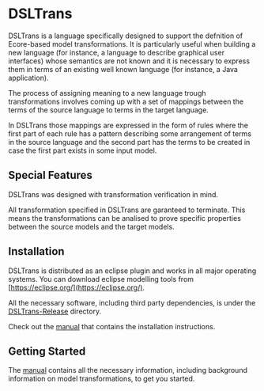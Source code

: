 DSLTrans
===========

DSLTrans is a language specifically designed to support the defnition of Ecore-based model transformations.
It is particularly useful when building a new language (for instance, a language to describe graphical user interfaces) whose semantics are not known and it is necessary to express them in terms of an existing well known language (for instance, a Java application).

The process of assigning meaning to a new language trough transformations involves coming up with a set of mappings between the terms of the source language to terms in the target language.

In DSLTrans those mappings are expressed in the form of rules where the first part of each rule has a pattern describing some arrangement of terms in the source language and the second part has the terms to be created in case the first part exists in some input model.

Special Features
-------------------

DSLTrans was designed with transformation verification in mind. 

All transformation specified in DSLTrans are garanteed to terminate. This means the transformations can be analised to prove specific properties between the source models and the target models.


Installation
-------------------

DSLTrans is distributed as an eclipse plugin and works in all major operating systems. You can download eclipse modelling tools from [https://eclipse.org/](https://eclipse.org/).

All the necessary software, including third party dependencies, is under the [DSLTrans-Release](./DSLTrans-Release) directory.

Check out the [manual](./DSLTransManual/document.pdf) that contains the installation instructions.


Getting Started
-------------------

The [manual](./DSLTransManual/document.pdf) contains all the necessary information, including background information on model transformations, to get you started.


